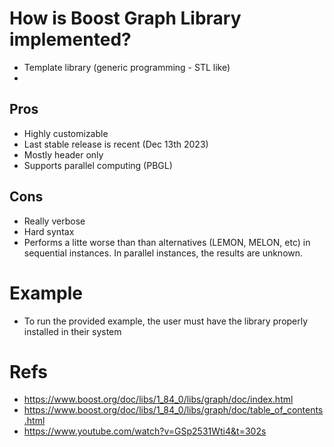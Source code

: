 
# How is Boost Graph Library implemented?
- Template library (generic programming - STL like)
- 
## Pros
- Highly customizable
- Last stable release is recent (Dec 13th 2023)
- Mostly header only
- Supports parallel computing (PBGL)

## Cons
- Really verbose
- Hard syntax
- Performs a litte worse than than alternatives (LEMON, MELON, etc) in sequential instances. In parallel instances, the results are unknown.


# Example
- To run the provided example, the user must have the library properly installed in their system

# Refs
- https://www.boost.org/doc/libs/1_84_0/libs/graph/doc/index.html
- https://www.boost.org/doc/libs/1_84_0/libs/graph/doc/table_of_contents.html
- https://www.youtube.com/watch?v=GSp2531Wti4&t=302s